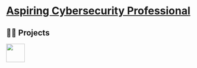 <h1><a href="https://www.linkedin.com/in/edward-ngere/"> Aspiring Cybersecurity Professional</a></h1>

<h2>👨‍💻 Projects</h2>



<a href="https://www.linkedin.com/in/edwardungere/"><img src="https://staging.svgrepo.com/show/110195/linkedin.svg" height="50" width="50"></img></a>


